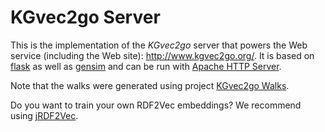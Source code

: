 # KGvec2go Server
This is the implementation of the *KGvec2go* server that powers the Web service (including the Web site): 
<a href="http://www.kgvec2go.org/">http://www.kgvec2go.org/</a>.
It is based on <a href="https://www.palletsprojects.com/p/flask/">flask</a> as well as 
<a href="https://radimrehurek.com/gensim/">gensim</a> and can be run with 
<a href="https://httpd.apache.org/">Apache HTTP Server</a>.

Note that the walks were generated using project <a href="https://github.com/janothan/kgvec2go-walks">KGvec2go Walks</a>. 

Do you want to train your own RDF2Vec embeddings? We recommend using <a href="https://github.com/dwslab/jrdf2vec">jRDF2Vec</a>.